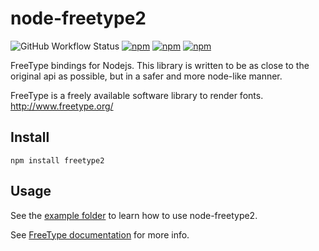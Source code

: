 # node-freetype2

![GitHub Workflow Status](https://img.shields.io/github/workflow/status/ericfreese/node-freetype2/Node%20CI)
[![npm](https://img.shields.io/npm/v/freetype2.svg)](https://www.npmjs.com/package/freetype2)
[![npm](https://img.shields.io/npm/dm/freetype2.svg)](https://www.npmjs.com/package/freetype2)
[![npm](https://img.shields.io/npm/l/freetype2.svg)](LICENSE)

FreeType bindings for Nodejs. This library is written to be as close to the original api as possible, but in a safer and more node-like manner.

FreeType is a freely available software library to render fonts. http://www.freetype.org/

## Install

`npm install freetype2`


## Usage
See the [example folder](https://github.com/ericfreese/node-freetype2/tree/master/example) to learn how to use node-freetype2.


See [FreeType documentation](http://www.freetype.org/freetype2/docs/reference/ft2-index.html) for more info.
